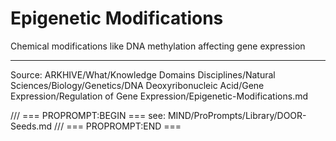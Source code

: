 # Epigenetic Modifications

Chemical modifications like DNA methylation affecting gene expression

---
Source: ARKHIVE/What/Knowledge Domains Disciplines/Natural Sciences/Biology/Genetics/DNA Deoxyribonucleic Acid/Gene Expression/Regulation of Gene Expression/Epigenetic-Modifications.md

/// === PROPROMPT:BEGIN ===
see: MIND/ProPrompts/Library/DOOR-Seeds.md
/// === PROPROMPT:END ===

